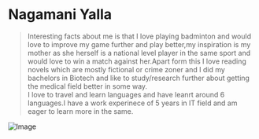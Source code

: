 # Nagamani Yalla
>Interesting facts about me is that I love playing badminton and would love to improve my game further and play better,my inspiration is my mother as she herself is a national level player in the same sport and would love to win a match against her.Apart form this I love reading novels which are mostly fictional or crime zoner and I did my bachelors in Biotech and like to study/research further about getting the medical field better in some way.<br> I love to travel and learn languages and have leanrt around 6 languages.I have a work experinece of 5 years in IT field and am eager to learn more in the same.

![Image](https://raw.githubusercontent.com/NagamaniYalla/assignment2-yalla/main/tulip%20pic.webp)